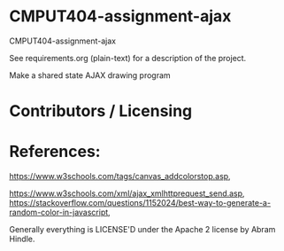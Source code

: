 CMPUT404-assignment-ajax
==============================

CMPUT404-assignment-ajax

See requirements.org (plain-text) for a description of the project.

Make a shared state AJAX drawing program

Contributors / Licensing
========================
References:
========================
https://www.w3schools.com/tags/canvas_addcolorstop.asp,

https://www.w3schools.com/xml/ajax_xmlhttprequest_send.asp,
https://stackoverflow.com/questions/1152024/best-way-to-generate-a-random-color-in-javascript,


Generally everything is LICENSE'D under the Apache 2 license by Abram Hindle.


